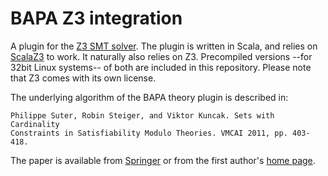 BAPA Z3 integration
===================

A plugin for the [Z3 SMT solver](http://z3.codeplex.com). The plugin is written
in Scala, and relies on [ScalaZ3](https://github.com/psuter/ScalaZ3) to work.
It naturally also relies on Z3. Precompiled versions --for 32bit Linux
systems-- of both are included in this repository. Please note that Z3 comes
with its own license.

The underlying algorithm of the BAPA theory plugin is described in:

    Philippe Suter, Robin Steiger, and Viktor Kuncak. Sets with Cardinality
    Constraints in Satisfiability Modulo Theories. VMCAI 2011, pp. 403-418.

The paper is available from
[Springer](http://dx.doi.org/10.1007/978-3-642-18275-4_28) or from the first
author's [home page](http://lara.epfl.ch/~psuter/).
